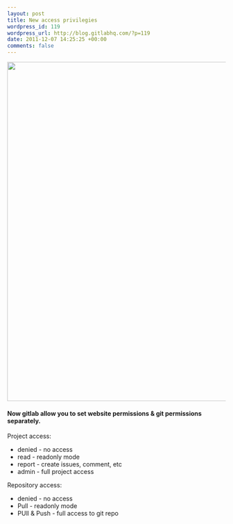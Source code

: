 ```yaml
--- 
layout: post
title: New access privilegies
wordpress_id: 119
wordpress_url: http://blog.gitlabhq.com/?p=119
date: 2011-12-07 14:25:25 +00:00
comments: false
---
```

<a href="http://blog.gitlabhq.com/wp-content/uploads/2011/12/gitLab_access1.png"><img class="aligncenter size-full wp-image-120" title="gitLab_access" src="http://blog.gitlabhq.com/wp-content/uploads/2011/12/gitLab_access1.png" alt="" width="1162" height="782" /></a>

<h4>Now gitlab allow you to set website permissions &amp; git permissions separately.</h4>


Project access:

<ul>
	<li>denied - no access</li>
	<li>read - readonly mode</li>
	<li>report - create issues, comment, etc</li>
	<li>admin -  full project access</li>
</ul>


Repository access:

<ul>
	<li>denied - no access</li>
	<li>Pull - readonly mode</li>
	<li>PUll & Push - full access to git repo</li>
</ul>

